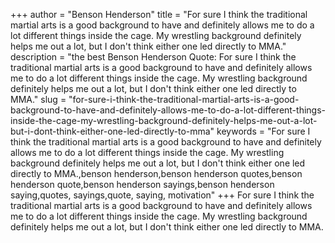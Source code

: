 +++
author = "Benson Henderson"
title = "For sure I think the traditional martial arts is a good background to have and definitely allows me to do a lot different things inside the cage. My wrestling background definitely helps me out a lot, but I don't think either one led directly to MMA."
description = "the best Benson Henderson Quote: For sure I think the traditional martial arts is a good background to have and definitely allows me to do a lot different things inside the cage. My wrestling background definitely helps me out a lot, but I don't think either one led directly to MMA."
slug = "for-sure-i-think-the-traditional-martial-arts-is-a-good-background-to-have-and-definitely-allows-me-to-do-a-lot-different-things-inside-the-cage-my-wrestling-background-definitely-helps-me-out-a-lot-but-i-dont-think-either-one-led-directly-to-mma"
keywords = "For sure I think the traditional martial arts is a good background to have and definitely allows me to do a lot different things inside the cage. My wrestling background definitely helps me out a lot, but I don't think either one led directly to MMA.,benson henderson,benson henderson quotes,benson henderson quote,benson henderson sayings,benson henderson saying,quotes, sayings,quote, saying, motivation"
+++
For sure I think the traditional martial arts is a good background to have and definitely allows me to do a lot different things inside the cage. My wrestling background definitely helps me out a lot, but I don't think either one led directly to MMA.
